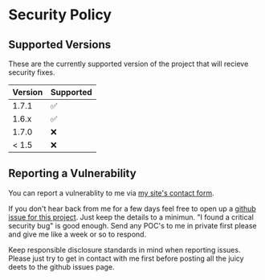 # Security Policy

## Supported Versions

These are the currently supported version of the project that will recieve
security fixes.

| Version | Supported          |
| ------- | ------------------ |
| 1.7.1   | :white_check_mark: |
| 1.6.x   | :white_check_mark: |
| 1.7.0   | :x:                |
| < 1.5   | :x:                |

## Reporting a Vulnerability

You can report a vulnerablity to me via [my site's contact
form](https://johnlradford.io/contact.php).

If you don't hear back from me for a few days feel free to open up a [github
issue for this project](https://github.com/BlueSquare23/web-lgsm/issues/new).
Just keep the details to a minimun. "I found a critical security bug" is good
enough. Send any POC's to me in private first please and give me like a week or
so to respond.

Keep responsible disclosure standards in mind when reporting issues. Please
just try to get in contact with me first before posting all the juicy deets to
the github issues page.

